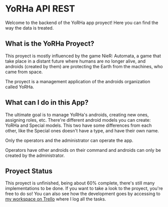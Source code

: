 # YoRHa API REST

Welcome to the backend of the YoRHa app proyect! Here you can find the way the data is treated.


## What is the YoRHa Proyect?

This proyect is mostly influenced by the game NieR: Automata, a game that take place in a distant future where humans are no longer alive, and androids (created by them) are protecting the Earth from the machines, who came from space. 

The proyect is a management application of the androids organization called YoRHa.


## What can I do in this App?

The ultimate goal is to manage YoRHa's androids, creating new ones, assigning roles, etc. 
There're different android models you can create: YoRHa and Special models. This two have some differences from each other, like the Special ones doesn't have a type, and have their own name.


Only the operators and the administrator can operate the app.


Operators have other androids on their command and androids can only be created by the administrator.


## Proyect Status

This proyect is unfinished, being about 60% complete, there's still many implementations to be done.
If you want to take a look to the proyect, you're free to do so! You can also see how the development goes by accessing to [my workspace on Trello](https://trello.com/b/osxteix8/yorha) where I log all the tasks.
